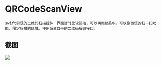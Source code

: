 # QRCodeScanView

	swift实现的二维码扫描控件，界面暂时比较简洁，可以再继续美华。可以像微信的扫一扫功能，限定扫描的区域。使用系统自带的二维码解码接口。
	
	
	
## 截图

![](https://github.com/firewolf-ljw/QRCodeScanView/blob/master/1.PNG?raw=true)
